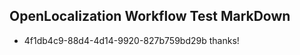 ## OpenLocalization Workflow Test MarkDown
* 4f1db4c9-88d4-4d14-9920-827b759bd29b thanks!

<!--HONumber=Aug16_HO4-->


